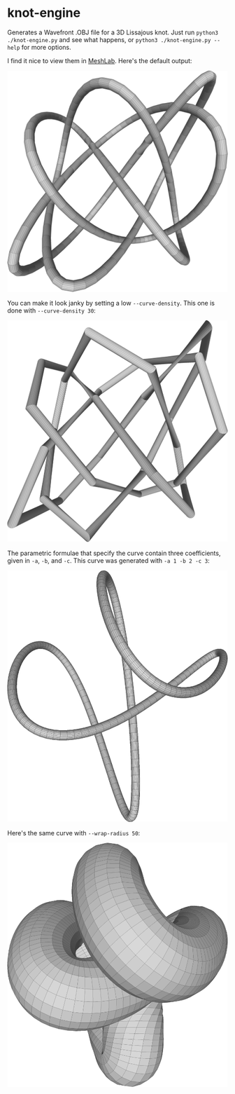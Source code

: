 # knot-engine
Generates a Wavefront .OBJ file for a 3D Lissajous knot.
Just run `python3 ./knot-engine.py` and see what happens, or
`python3 ./knot-engine.py --help` for more options.

I find it nice to view them in [MeshLab](https://www.meshlab.net/).
Here's the default output:

![default-curve](screenshots/knot-default.png)

You can make it look janky by setting a low `--curve-density`.
This one is done with `--curve-density 30`:

![janky-curve](screenshots/knot-curve-density-30.png)

The parametric formulae that specify the curve contain three coefficients, given in
`-a`, `-b`, and `-c`. This curve was generated with ``-a 1 -b 2 -c 3``:

![curve-1-2-3](screenshots/knot-1-2-3.png)

Here's the same curve with ``--wrap-radius 50``:

![curve-50](screenshots/knot-1-2-3-50.png)
